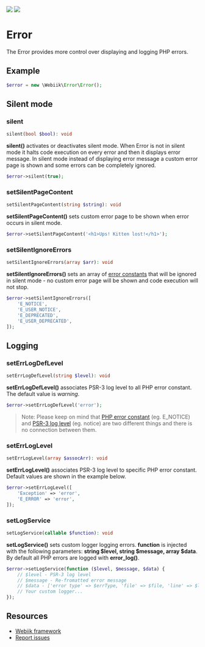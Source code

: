 <p align="left">
<img src="https://img.shields.io/packagist/l/webiik/webiik.svg"/>
<img src="https://img.shields.io/badge/dependencies-0-brightgreen.svg"/>
</p>

Error
=====
The Error provides more control over displaying and logging PHP errors.

Example
------- 
```php
$error = new \Webiik\Error\Error();
```

Silent mode
-----------
### silent
```php
silent(bool $bool): void
```
**silent()** activates or deactivates silent mode. When Error is not in silent mode it halts code execution on every error and then it displays error message. In silent mode instead of displaying error message a custom error page is shown and some errors can be completely ignored.
```php
$error->silent(true);
```
### setSilentPageContent 
```php
setSilentPageContent(string $string): void
```
**setSilentPageContent()** sets custom error page to be shown when error occurs in silent mode.
```php
$error->setSilentPageContent('<h1>Ups! Kitten lost!</h1>');
```
### setSilentIgnoreErrors
```php
setSilentIgnoreErrors(array $arr): void
```
**setSilentIgnoreErrors()** sets an array of [error constants][3] that will be ignored in silent mode - no custom error page will be shown and code execution will not stop.
```php
$error->setSilentIgnoreErrors([
    'E_NOTICE',
    'E_USER_NOTICE',
    'E_DEPRECATED',
    'E_USER_DEPRECATED',
]);
```

Logging
-------
### setErrLogDefLevel 
```php
setErrLogDefLevel(string $level): void
```
**setErrLogDefLevel()** associates PSR-3 log level to all PHP error constant. The default value is _warning_.
```php 
$error->setErrLogDefLevel('error');
```
> Note: Please keep on mind that [PHP error constant][3] (eg. E_NOTICE) and [PSR-3 log level][4] (eg. notice) are two different things and there is no connection between them. 

### setErrLogLevel
```php
setErrLogLevel(array $assocArr): void
```
**setErrLogLevel()** associates PSR-3 log level to specific PHP error constant. Default values are shown in the example below.
```php
$error->setErrLogLevel([
    'Exception' => 'error',
    'E_ERROR' => 'error',
]);
```

### setLogService
```php
setLogService(callable $function): void
```
**setLogService()** sets custom logger logging errors. **function** is injected with the following parameters: **string $level, string $message, array $data**. By default all PHP errors are logged with **error_log()**.
```php
$error->setLogService(function ($level, $message, $data) {
    // $level - PSR-3 log level
    // $message - Re-fromatted error message
    // $data - ['error type' => $errType, 'file' => $file, 'line' => $line, 'error message' => $message, 'trace' => $trace]
    // Your custom logger...
});
```

Resources
---------
* [Webiik framework][1]
* [Report issues][2]

[1]: https://github.com/webiik/webiik
[2]: https://github.com/webiik/webiik-components/issues
[3]: http://php.net/manual/en/errorfunc.constants.php
[4]: https://www.php-fig.org/psr/psr-3/